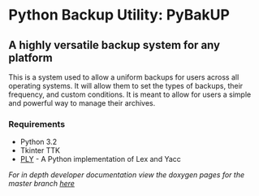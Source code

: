 Python Backup Utility: PyBakUP
==============================

A highly versatile backup system for any platform
-------------------------------------------------

This is a system used to allow a uniform backups
for users across all operating systems. It will allow them to set the types of backups, their frequency,
and custom conditions. It is meant to allow for users a simple and powerful
way to manage their archives. 

### Requirements
* Python 3.2
* Tkinter TTK
* [PLY](http://www.dabeaz.com/ply/) - A Python implementation of Lex and Yacc

_For in depth developer documentation view the doxygen pages for the master branch [here](http://thebearbear.github.com/PyBakUP/html/)_
